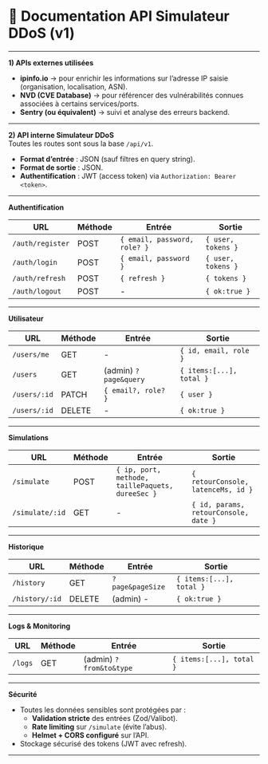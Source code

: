 # 📖 Documentation API Simulateur DDoS (v1)

---

__1) APIs externes utilisées__  
- **ipinfo.io** → pour enrichir les informations sur l’adresse IP saisie (organisation, localisation, ASN).  
- **NVD (CVE Database)** → pour référencer des vulnérabilités connues associées à certains services/ports.  
- **Sentry (ou équivalent)** → suivi et analyse des erreurs backend.  

---

__2) API interne Simulateur DDoS__  
Toutes les routes sont sous la base `/api/v1`.  

- **Format d’entrée** : JSON (sauf filtres en query string).  
- **Format de sortie** : JSON.  
- **Authentification** : JWT (access token) via `Authorization: Bearer <token>`.  

---

__Authentification__  

| URL             | Méthode | Entrée                               | Sortie                          |
|-----------------|---------|--------------------------------------|---------------------------------|
| `/auth/register` | POST    | `{ email, password, role? }`        | `{ user, tokens }`              |
| `/auth/login`   | POST    | `{ email, password }`                | `{ user, tokens }`              |
| `/auth/refresh` | POST    | `{ refresh }`                        | `{ tokens }`                    |
| `/auth/logout`  | POST    | -                                    | `{ ok:true }`                   |

---

__Utilisateur__  

| URL        | Méthode | Entrée                          | Sortie                                    |
|------------|---------|---------------------------------|-------------------------------------------|
| `/users/me` | GET     | -                               | `{ id, email, role }`                     |
| `/users`    | GET     | (admin) `?page&query`           | `{ items:[...], total }`                  |
| `/users/:id`| PATCH   | `{ email?, role? }`             | `{ user }`                                |
| `/users/:id`| DELETE  | -                               | `{ ok:true }`                             |

---

__Simulations__  

| URL             | Méthode | Entrée                                                    | Sortie                                |
|-----------------|---------|-----------------------------------------------------------|---------------------------------------|
| `/simulate`     | POST    | `{ ip, port, methode, taillePaquets, dureeSec }`          | `{ retourConsole, latenceMs, id }`    |
| `/simulate/:id` | GET     | -                                                         | `{ id, params, retourConsole, date }` |

---

__Historique__  

| URL          | Méthode | Entrée                   | Sortie                                |
|--------------|---------|--------------------------|---------------------------------------|
| `/history`   | GET     | `?page&pageSize`         | `{ items:[...], total }`              |
| `/history/:id`| DELETE | (admin) -                | `{ ok:true }`                         |

---

__Logs & Monitoring__  

| URL        | Méthode | Entrée                   | Sortie                  |
|------------|---------|--------------------------|-------------------------|
| `/logs`    | GET     | (admin) `?from&to&type` | `{ items:[...], total }`|

---

__Sécurité__  
- Toutes les données sensibles sont protégées par :  
  - **Validation stricte** des entrées (Zod/Valibot).  
  - **Rate limiting** sur `/simulate` (évite l’abus).  
  - **Helmet + CORS configuré** sur l’API.  
- Stockage sécurisé des tokens (JWT avec refresh).  

---
